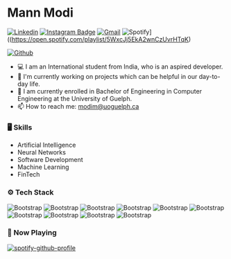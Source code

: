 # Mann Modi


[![Linkedin](https://img.shields.io/badge/-LinkedIn-blue?style=flat&logo=Linkedin&logoColor=white)](https://www.linkedin.com/in/mann-uofg/)
[![Instagram Badge](https://img.shields.io/badge/-Instagram-purple?logo=instagram&logoColor=white&link=https://instagram.com/mannn.himself/)](https://www.instagram.com/mannn.himself)
[![Gmail](https://img.shields.io/badge/-Gmail-c14438?style=flat&logo=Gmail&logoColor=white)](mailto:modim@uoguelph.ca)
![Spotify](https://img.shields.io/badge/-Spotify-?style=flat&logo=Spotify&logoColor=white)]((https://open.spotify.com/playlist/5WxcJj5EkA2wnCzUvrHTqK)


[![Github](https://img.shields.io/github/followers/mann-uofg?label=Follow&style=social)](https://github.com/mann-uofg)

- 💻 I am an International student from India, who is an aspired developer.
- 🤔 I'm currently working on projects which can be helpful in our day-to-day life.
- 🌱 I am currently enrolled in Bachelor of Engineering in Computer Engineering at the University of Guelph.
- 📫 How to reach me: modim@uoguelph.ca


### 🖥 Skills

- Artificial Intelligence
- Neural Networks
- Software Development
- Machine Learning
- FinTech
### ⚙️ Tech Stack

![Bootstrap](https://img.shields.io/badge/-Python-05122A?style=flat&logo=Python&color=332f2f) ![Bootstrap](https://img.shields.io/badge/-TensorFlow-05122A?style=flat&logo=TensorFlow&color=332f2f) ![Bootstrap](https://img.shields.io/badge/-PyTorch-05122A?style=flat&logo=PyTorch&color=332f2f) ![Bootstrap](https://img.shields.io/badge/-PostgreSQL-05122A?style=flat&logo=PostgreSQL&color=332f2f) ![Bootstrap](https://img.shields.io/badge/-Pandas-05122A?style=flat&logo=Pandas&color=332f2f) ![Bootstrap](https://img.shields.io/badge/-Numpy-05122A?style=flat&logo=Numpy&color=332f2f) ![Bootstrap](https://img.shields.io/badge/-Flask-05122A?style=flat&logo=Flask&color=332f2f) ![Bootstrap](https://img.shields.io/badge/-Django-05122A?style=flat&logo=Django&color=332f2f) ![Bootstrap](https://img.shields.io/badge/-React-05122A?style=flat&logo=React&color=332f2f) ![Bootstrap](https://img.shields.io/badge/-Next.js-05122A?style=flat&logo=Next.js&color=332f2f)

### 🎵 Now Playing

[![spotify-github-profile](https://spotify-github-profile.kittinanx.com/api/view?uid=31swbdznocdxsac2r4eo6dibr7wu&cover_image=true&theme=novatorem&show_offline=false&background_color=121212&interchange=true&bar_color=53b14f&bar_color_cover=true)](https://spotify-github-profile.kittinanx.com/api/view?uid=31swbdznocdxsac2r4eo6dibr7wu&redirect=true)
